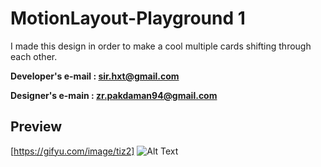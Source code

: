 # MotionLayout-Playground 1

I made this design in order to make a cool multiple cards shifting through each other. 

   **Developer's e-mail : sir.hxt@gmail.com**
    
   **Designer's e-main : zr.pakdaman94@gmail.com**

## Preview
[https://gifyu.com/image/tiz2]
![Alt Text](https://github.com/JavadSheikhsagha/MotionLayout-Playground1/blob/main/20210422_143747.gif)
